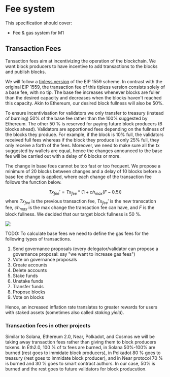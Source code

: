# Fee system

This specification should cover:
- Fee & gas system for M1

## Transaction Fees 

Tansaction fees aim at incentivizing the operation of the blockchain. We want block producers to have incentive to add transactions to the blocks and publish blocks.

We will follow a [tipless version](https://arxiv.org/pdf/2106.01340.pdf) of the EIP 1559 scheme. In contrast with the original EIP 1559, the transaction fee of this tipless version consists solely of a base fee, with no tip. The base fee increases whenever blocks are fuller than the desired capacity and  decreases when the blocks haven't reached this capacity. Akin to Ethereum, our desired block fullness will also be 50%.   

To ensure incentivisation for validators we only transfer to treasury (instead of burning) 50% of the base fee rather than the 100% suggested by Ethereum. The other 50 % is reserved for paying future block producers (6 blocks ahead). Validators are apportioned fees depending on the fullness of the blocks they produce. For example, if the block is 10% full, the validators received full fees whereas if the block they produce is only 25% full, they only receive a forth of the fees. Moreover, we need to make sure all the tx suggested by wallets are equal, hence the changes announced to the base fee will be carried out with a delay of 6 blocks or more. 

The change in base fees cannot be too fast or too frequent. We propose a minimum of 20 blocks between changes and a delay of 10 blocks before a base fee change is applied, where each change of the transaction fee follows the function below. 

$$
Tx_{fee}'=Tx_{fee}*(1+ch_{max}(F-0.5))
$$
where $Tx_{fee}$ is the previous transaction fee, $Tx_{fee}'$ is the new transcation fee, $ch_{max}$ is the max change the transaction fee can have, and $F$ is the block fullness. We decided that our target block fullness is 50 %.  

![](https://i.imgur.com/p3qeWw3.jpg)


TODO: To calculate base fees we need to define the gas fees for the following types of transactions.
1. Send governance proposals (every delegator/validator can propose a governance proposal: say "we want to increase gas fees")
2. Vote on governance proposals
3. Create accounts
4. Delete accounts
5. Stake funds
6. Unstake funds
7. Transfer funds
8. Propose blocks
9. Vote on blocks

Hence, an increased inflation rate translates to greater rewards for users with staked assets (sometimes also called _staking yield_).

### Transaction fees in other projects

Similar to Solana, Ethereum 2.0, Near, Polkadot, and Cosmos we will be taking away transaction fees rather than giving them to block producers tokens. In Eth2.0, 100 % of tx fees are burned, in Solana 50%-100% are burned (rest goes to immidate block producers), in Polkadot 80 % goes to treasury (rest goes to immidate block producer), and in Near protocol 70 % is burned and 30 % goes to smart contract authors. In our case, 50% is burned and the rest goes to future validators for block producution. 
